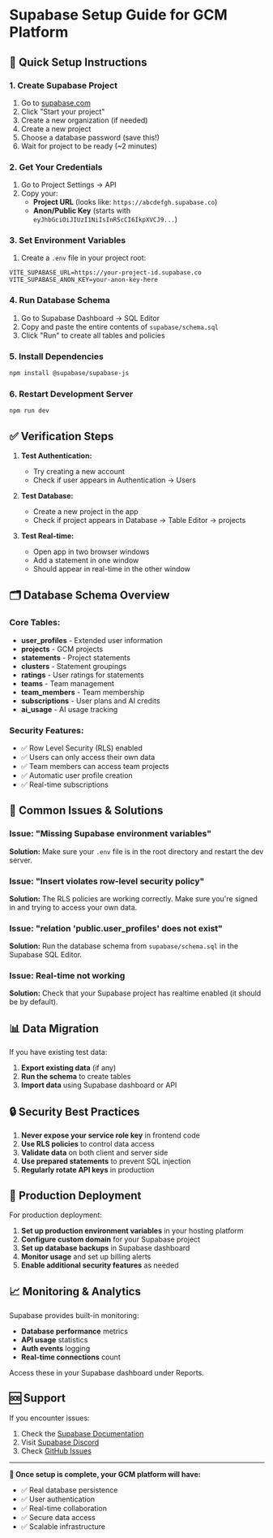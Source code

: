 # Supabase Setup Guide for GCM Platform

## 🚀 Quick Setup Instructions

### 1. Create Supabase Project
1. Go to [supabase.com](https://supabase.com)
2. Click "Start your project"
3. Create a new organization (if needed)
4. Create a new project
5. Choose a database password (save this!)
6. Wait for project to be ready (~2 minutes)

### 2. Get Your Credentials
1. Go to Project Settings → API
2. Copy your:
   - **Project URL** (looks like: `https://abcdefgh.supabase.co`)
   - **Anon/Public Key** (starts with `eyJhbGciOiJIUzI1NiIsInR5cCI6IkpXVCJ9...`)

### 3. Set Environment Variables
1. Create a `.env` file in your project root:
```env
VITE_SUPABASE_URL=https://your-project-id.supabase.co
VITE_SUPABASE_ANON_KEY=your-anon-key-here
```

### 4. Run Database Schema
1. Go to Supabase Dashboard → SQL Editor
2. Copy and paste the entire contents of `supabase/schema.sql`
3. Click "Run" to create all tables and policies

### 5. Install Dependencies
```bash
npm install @supabase/supabase-js
```

### 6. Restart Development Server
```bash
npm run dev
```

## ✅ Verification Steps

1. **Test Authentication:**
   - Try creating a new account
   - Check if user appears in Authentication → Users

2. **Test Database:**
   - Create a new project in the app
   - Check if project appears in Database → Table Editor → projects

3. **Test Real-time:**
   - Open app in two browser windows
   - Add a statement in one window
   - Should appear in real-time in the other window

## 🗂️ Database Schema Overview

### Core Tables:
- **user_profiles** - Extended user information
- **projects** - GCM projects
- **statements** - Project statements
- **clusters** - Statement groupings
- **ratings** - User ratings for statements
- **teams** - Team management
- **team_members** - Team membership
- **subscriptions** - User plans and AI credits
- **ai_usage** - AI usage tracking

### Security Features:
- ✅ Row Level Security (RLS) enabled
- ✅ Users can only access their own data
- ✅ Team members can access team projects
- ✅ Automatic user profile creation
- ✅ Real-time subscriptions

## 🔧 Common Issues & Solutions

### Issue: "Missing Supabase environment variables"
**Solution:** Make sure your `.env` file is in the root directory and restart the dev server.

### Issue: "Insert violates row-level security policy"
**Solution:** The RLS policies are working correctly. Make sure you're signed in and trying to access your own data.

### Issue: "relation 'public.user_profiles' does not exist"
**Solution:** Run the database schema from `supabase/schema.sql` in the Supabase SQL Editor.

### Issue: Real-time not working
**Solution:** Check that your Supabase project has realtime enabled (it should be by default).

## 📊 Data Migration

If you have existing test data:

1. **Export existing data** (if any)
2. **Run the schema** to create tables
3. **Import data** using Supabase dashboard or API

## 🔒 Security Best Practices

1. **Never expose your service role key** in frontend code
2. **Use RLS policies** to control data access
3. **Validate data** on both client and server side
4. **Use prepared statements** to prevent SQL injection
5. **Regularly rotate API keys** in production

## 🚀 Production Deployment

For production deployment:

1. **Set up production environment variables** in your hosting platform
2. **Configure custom domain** for your Supabase project
3. **Set up database backups** in Supabase dashboard
4. **Monitor usage** and set up billing alerts
5. **Enable additional security features** as needed

## 📈 Monitoring & Analytics

Supabase provides built-in monitoring:
- **Database performance** metrics
- **API usage** statistics
- **Auth events** logging
- **Real-time connections** count

Access these in your Supabase dashboard under Reports.

## 🆘 Support

If you encounter issues:
1. Check the [Supabase Documentation](https://supabase.com/docs)
2. Visit [Supabase Discord](https://discord.supabase.com)
3. Check [GitHub Issues](https://github.com/supabase/supabase/issues)

---

**🎉 Once setup is complete, your GCM platform will have:**
- ✅ Real database persistence
- ✅ User authentication
- ✅ Real-time collaboration
- ✅ Secure data access
- ✅ Scalable infrastructure